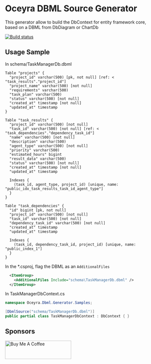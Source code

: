 # Oceyra DBML Source Generator
This generator allow to build the DbContext for entity framework core, based on a DBML from DbDiagram or ChartDb

[![Build status](https://github.com/oceyra/oceyra-dbml-generator/actions/workflows/publish.yaml/badge.svg?branch=main&event=push)](github.com/oceyra/oceyra-dbml-generator/actions/workflows/publish.yaml?query=branch%3Amain+event%3Apush)

## Usage Sample
In schema/TaskManagerDb.dbml
```dbml
Table "projects" {
  "project_id" varchar(500) [pk, not null] [ref: < "task_results"."project_id"]
  "project_name" varchar(500) [not null]
  "requirements" varchar(500)
  "task_plan" varchar(500)
  "status" varchar(500) [not null]
  "created_at" timestamp [not null]
  "updated_at" timestamp
}

Table "task_results" {
  "project_id" varchar(500) [not null]
  "task_id" varchar(500) [not null] [ref: < "task_dependencies"."dependency_task_id"]
  "name" varchar(500) [not null]
  "description" varchar(500)
  "agent_type" varchar(500) [not null]
  "priority" varchar(500)
  "estimated_hours" bigint
  "result_data" varchar(500)
  "status" varchar(500) [not null]
  "created_at" timestamp [not null]
  "updated_at" timestamp

  Indexes {
    (task_id, agent_type, project_id) [unique, name: "public_idx_task_results_task_id_agent_type"]
  }
}

Table "task_dependencies" {
  "id" bigint [pk, not null]
  "project_id" varchar(500) [not null]
  "task_id" varchar(500) [not null]
  "dependency_task_id" varchar(500) [not null]
  "created_at" timestamp
  "updated_at" timestamp

  Indexes {
    (task_id, dependency_task_id, project_id) [unique, name: "public_index_1"]
  }
}
```

In the *.csproj, flag the DBML as an ```AdditionalFiles```
```xml
  <ItemGroup>
    <AdditionalFiles Include="schema\TaskManagerDb.dbml" />
  </ItemGroup>
```

In TaskManagerDbContext.cs
```c#
namespace Oceyra.Dbml.Generator.Samples;

[DbmlSource("schema/TaskManagerDb.dbml")]
public partial class TaskManagerDbContext : DbContext { }
```

## Sponsors

<p><a href="https://www.buymeacoffee.com/pierduchp" target="_blank"><img src="https://cdn.buymeacoffee.com/buttons/v2/default-blue.png" alt="Buy Me A Coffee" style="height: 60px !important;width: 217px !important;" ></a></p>